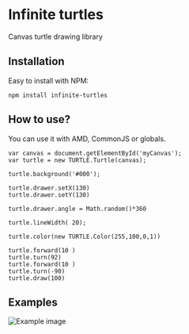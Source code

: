 Infinite turtles
================

Canvas turtle drawing library

Installation
------------

Easy to install with NPM:

```npm install infinite-turtles```

How to use?
-----------

You can use it with AMD, CommonJS or globals. 

```
var canvas = document.getElementById('myCanvas');
var turtle = new TURTLE.Turtle(canvas);

turtle.background('#000');

turtle.drawer.setX(130)
turtle.drawer.setY(130)

turtle.drawer.angle = Math.random()*360

turtle.lineWidth( 20);

turtle.color(new TURTLE.Color(255,100,0,1))

turtle.forward(10 )
turtle.turn(92)
turtle.forward(10 )
turtle.turn(-90)
turtle.draw(100)

```


Examples
--------




![Example image](https://41.media.tumblr.com/46531a0a9fad9f2f3391365e19d6fd68/tumblr_nml0ck3xEv1usyfwwo1_540.jpg "")